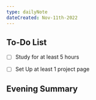 ```yaml
---
type: dailyNote
dateCreated: Nov-11th-2022
---
```



## To-Do List
- [ ]  Study for at least 5 hours
- [ ] Set Up at least 1 project page




## Evening Summary



